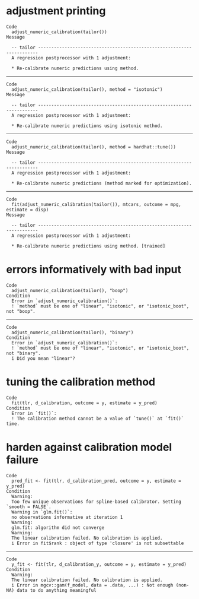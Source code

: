 # adjustment printing

    Code
      adjust_numeric_calibration(tailor())
    Message
      
      -- tailor ----------------------------------------------------------------------
      A regression postprocessor with 1 adjustment:
      
      * Re-calibrate numeric predictions using method.

---

    Code
      adjust_numeric_calibration(tailor(), method = "isotonic")
    Message
      
      -- tailor ----------------------------------------------------------------------
      A regression postprocessor with 1 adjustment:
      
      * Re-calibrate numeric predictions using isotonic method.

---

    Code
      adjust_numeric_calibration(tailor(), method = hardhat::tune())
    Message
      
      -- tailor ----------------------------------------------------------------------
      A regression postprocessor with 1 adjustment:
      
      * Re-calibrate numeric predictions (method marked for optimization).

---

    Code
      fit(adjust_numeric_calibration(tailor()), mtcars, outcome = mpg, estimate = disp)
    Message
      
      -- tailor ----------------------------------------------------------------------
      A regression postprocessor with 1 adjustment:
      
      * Re-calibrate numeric predictions using method. [trained]

# errors informatively with bad input

    Code
      adjust_numeric_calibration(tailor(), "boop")
    Condition
      Error in `adjust_numeric_calibration()`:
      ! `method` must be one of "linear", "isotonic", or "isotonic_boot", not "boop".

---

    Code
      adjust_numeric_calibration(tailor(), "binary")
    Condition
      Error in `adjust_numeric_calibration()`:
      ! `method` must be one of "linear", "isotonic", or "isotonic_boot", not "binary".
      i Did you mean "linear"?

# tuning the calibration method

    Code
      fit(tlr, d_calibration, outcome = y, estimate = y_pred)
    Condition
      Error in `fit()`:
      ! The calibration method cannot be a value of `tune()` at `fit()` time.

# harden against calibration model failure

    Code
      pred_fit <- fit(tlr, d_calibration_pred, outcome = y, estimate = y_pred)
    Condition
      Warning:
      Too few unique observations for spline-based calibrator. Setting `smooth = FALSE`.
      Warning in `glm.fit()`:
      no observations informative at iteration 1
      Warning:
      glm.fit: algorithm did not converge
      Warning:
      The linear calibration failed. No calibration is applied.
      i Error in fit$rank : object of type 'closure' is not subsettable

---

    Code
      y_fit <- fit(tlr, d_calibration_y, outcome = y, estimate = y_pred)
    Condition
      Warning:
      The linear calibration failed. No calibration is applied.
      i Error in mgcv::gam(f_model, data = .data, ...) : Not enough (non-NA) data to do anything meaningful


